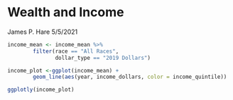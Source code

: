 Wealth and Income
================
James P. Hare
5/5/2021

``` r
income_mean <- income_mean %>% 
        filter(race == "All Races",
               dollar_type == "2019 Dollars")
```

``` r
income_plot <-ggplot(income_mean) +
        geom_line(aes(year, income_dollars, color = income_quintile))

ggplotly(income_plot)
```

<div id="htmlwidget-e5988d94cfb6fc131137" style="width:672px;height:480px;" class="plotly html-widget"></div>
<script type="application/json" data-for="htmlwidget-e5988d94cfb6fc131137">{"x":{"data":[{"x":[1967,1968,1969,1970,1971,1972,1973,1974,1975,1976,1977,1978,1979,1980,1981,1982,1983,1984,1985,1986,1987,1988,1989,1990,1991,1992,1993,1994,1995,1996,1997,1998,1999,2000,2001,2002,2003,2004,2005,2006,2007,2008,2009,2010,2011,2012,2013,2014,2015,2016,2017,2018,2019],"y":[66455,69184,72178,72165,71941,75722,77693,75483,73810,75505,76672,78942,79411,77249,76624,76168,77092,79399,80712,83614,85021,85955,87344,85423,84363,84222,84907,86244,87614,89400,91746,94740,97624,97740,96751,95943,96137,95008,95569,97022,97785,94940,93998,92688,91226,91585,95057,94945,99311,101399,103282,103410,111112],"text":["year: 1967<br />income_dollars:  66455<br />income_quintile: Fourth","year: 1968<br />income_dollars:  69184<br />income_quintile: Fourth","year: 1969<br />income_dollars:  72178<br />income_quintile: Fourth","year: 1970<br />income_dollars:  72165<br />income_quintile: Fourth","year: 1971<br />income_dollars:  71941<br />income_quintile: Fourth","year: 1972<br />income_dollars:  75722<br />income_quintile: Fourth","year: 1973<br />income_dollars:  77693<br />income_quintile: Fourth","year: 1974<br />income_dollars:  75483<br />income_quintile: Fourth","year: 1975<br />income_dollars:  73810<br />income_quintile: Fourth","year: 1976<br />income_dollars:  75505<br />income_quintile: Fourth","year: 1977<br />income_dollars:  76672<br />income_quintile: Fourth","year: 1978<br />income_dollars:  78942<br />income_quintile: Fourth","year: 1979<br />income_dollars:  79411<br />income_quintile: Fourth","year: 1980<br />income_dollars:  77249<br />income_quintile: Fourth","year: 1981<br />income_dollars:  76624<br />income_quintile: Fourth","year: 1982<br />income_dollars:  76168<br />income_quintile: Fourth","year: 1983<br />income_dollars:  77092<br />income_quintile: Fourth","year: 1984<br />income_dollars:  79399<br />income_quintile: Fourth","year: 1985<br />income_dollars:  80712<br />income_quintile: Fourth","year: 1986<br />income_dollars:  83614<br />income_quintile: Fourth","year: 1987<br />income_dollars:  85021<br />income_quintile: Fourth","year: 1988<br />income_dollars:  85955<br />income_quintile: Fourth","year: 1989<br />income_dollars:  87344<br />income_quintile: Fourth","year: 1990<br />income_dollars:  85423<br />income_quintile: Fourth","year: 1991<br />income_dollars:  84363<br />income_quintile: Fourth","year: 1992<br />income_dollars:  84222<br />income_quintile: Fourth","year: 1993<br />income_dollars:  84907<br />income_quintile: Fourth","year: 1994<br />income_dollars:  86244<br />income_quintile: Fourth","year: 1995<br />income_dollars:  87614<br />income_quintile: Fourth","year: 1996<br />income_dollars:  89400<br />income_quintile: Fourth","year: 1997<br />income_dollars:  91746<br />income_quintile: Fourth","year: 1998<br />income_dollars:  94740<br />income_quintile: Fourth","year: 1999<br />income_dollars:  97624<br />income_quintile: Fourth","year: 2000<br />income_dollars:  97740<br />income_quintile: Fourth","year: 2001<br />income_dollars:  96751<br />income_quintile: Fourth","year: 2002<br />income_dollars:  95943<br />income_quintile: Fourth","year: 2003<br />income_dollars:  96137<br />income_quintile: Fourth","year: 2004<br />income_dollars:  95008<br />income_quintile: Fourth","year: 2005<br />income_dollars:  95569<br />income_quintile: Fourth","year: 2006<br />income_dollars:  97022<br />income_quintile: Fourth","year: 2007<br />income_dollars:  97785<br />income_quintile: Fourth","year: 2008<br />income_dollars:  94940<br />income_quintile: Fourth","year: 2009<br />income_dollars:  93998<br />income_quintile: Fourth","year: 2010<br />income_dollars:  92688<br />income_quintile: Fourth","year: 2011<br />income_dollars:  91226<br />income_quintile: Fourth","year: 2012<br />income_dollars:  91585<br />income_quintile: Fourth","year: 2013<br />income_dollars:  95057<br />income_quintile: Fourth","year: 2014<br />income_dollars:  94945<br />income_quintile: Fourth","year: 2015<br />income_dollars:  99311<br />income_quintile: Fourth","year: 2016<br />income_dollars: 101399<br />income_quintile: Fourth","year: 2017<br />income_dollars: 103282<br />income_quintile: Fourth","year: 2018<br />income_dollars: 103410<br />income_quintile: Fourth","year: 2019<br />income_dollars: 111112<br />income_quintile: Fourth"],"type":"scatter","mode":"lines","line":{"width":1.88976377952756,"color":"rgba(248,118,109,1)","dash":"solid"},"hoveron":"points","name":"Fourth","legendgroup":"Fourth","showlegend":true,"xaxis":"x","yaxis":"y","hoverinfo":"text","frame":null},{"x":[1967,1968,1969,1970,1971,1972,1973,1974,1975,1976,1977,1978,1979,1980,1981,1982,1983,1984,1985,1986,1987,1988,1989,1990,1991,1992,1993,1994,1995,1996,1997,1998,1999,2000,2001,2002,2003,2004,2005,2006,2007,2008,2009,2010,2011,2012,2013,2014,2015,2016,2017,2018,2019],"y":[119594,120222,126860,127757,127474,135940,139011,133735,130315,133635,136727,140939,142513,137735,136872,139698,141540,145996,150766,158262,161690,164099,170741,165776,161774,163192,176899,181310,182837,188029,195602,200479,208183,211800,211295,204842,204940,205465,209421,213761,207620,203614,204070,199050,202797,202925,212546,209764,218374,227925,231371,238133,254449],"text":["year: 1967<br />income_dollars: 119594<br />income_quintile: Highest","year: 1968<br />income_dollars: 120222<br />income_quintile: Highest","year: 1969<br />income_dollars: 126860<br />income_quintile: Highest","year: 1970<br />income_dollars: 127757<br />income_quintile: Highest","year: 1971<br />income_dollars: 127474<br />income_quintile: Highest","year: 1972<br />income_dollars: 135940<br />income_quintile: Highest","year: 1973<br />income_dollars: 139011<br />income_quintile: Highest","year: 1974<br />income_dollars: 133735<br />income_quintile: Highest","year: 1975<br />income_dollars: 130315<br />income_quintile: Highest","year: 1976<br />income_dollars: 133635<br />income_quintile: Highest","year: 1977<br />income_dollars: 136727<br />income_quintile: Highest","year: 1978<br />income_dollars: 140939<br />income_quintile: Highest","year: 1979<br />income_dollars: 142513<br />income_quintile: Highest","year: 1980<br />income_dollars: 137735<br />income_quintile: Highest","year: 1981<br />income_dollars: 136872<br />income_quintile: Highest","year: 1982<br />income_dollars: 139698<br />income_quintile: Highest","year: 1983<br />income_dollars: 141540<br />income_quintile: Highest","year: 1984<br />income_dollars: 145996<br />income_quintile: Highest","year: 1985<br />income_dollars: 150766<br />income_quintile: Highest","year: 1986<br />income_dollars: 158262<br />income_quintile: Highest","year: 1987<br />income_dollars: 161690<br />income_quintile: Highest","year: 1988<br />income_dollars: 164099<br />income_quintile: Highest","year: 1989<br />income_dollars: 170741<br />income_quintile: Highest","year: 1990<br />income_dollars: 165776<br />income_quintile: Highest","year: 1991<br />income_dollars: 161774<br />income_quintile: Highest","year: 1992<br />income_dollars: 163192<br />income_quintile: Highest","year: 1993<br />income_dollars: 176899<br />income_quintile: Highest","year: 1994<br />income_dollars: 181310<br />income_quintile: Highest","year: 1995<br />income_dollars: 182837<br />income_quintile: Highest","year: 1996<br />income_dollars: 188029<br />income_quintile: Highest","year: 1997<br />income_dollars: 195602<br />income_quintile: Highest","year: 1998<br />income_dollars: 200479<br />income_quintile: Highest","year: 1999<br />income_dollars: 208183<br />income_quintile: Highest","year: 2000<br />income_dollars: 211800<br />income_quintile: Highest","year: 2001<br />income_dollars: 211295<br />income_quintile: Highest","year: 2002<br />income_dollars: 204842<br />income_quintile: Highest","year: 2003<br />income_dollars: 204940<br />income_quintile: Highest","year: 2004<br />income_dollars: 205465<br />income_quintile: Highest","year: 2005<br />income_dollars: 209421<br />income_quintile: Highest","year: 2006<br />income_dollars: 213761<br />income_quintile: Highest","year: 2007<br />income_dollars: 207620<br />income_quintile: Highest","year: 2008<br />income_dollars: 203614<br />income_quintile: Highest","year: 2009<br />income_dollars: 204070<br />income_quintile: Highest","year: 2010<br />income_dollars: 199050<br />income_quintile: Highest","year: 2011<br />income_dollars: 202797<br />income_quintile: Highest","year: 2012<br />income_dollars: 202925<br />income_quintile: Highest","year: 2013<br />income_dollars: 212546<br />income_quintile: Highest","year: 2014<br />income_dollars: 209764<br />income_quintile: Highest","year: 2015<br />income_dollars: 218374<br />income_quintile: Highest","year: 2016<br />income_dollars: 227925<br />income_quintile: Highest","year: 2017<br />income_dollars: 231371<br />income_quintile: Highest","year: 2018<br />income_dollars: 238133<br />income_quintile: Highest","year: 2019<br />income_dollars: 254449<br />income_quintile: Highest"],"type":"scatter","mode":"lines","line":{"width":1.88976377952756,"color":"rgba(183,159,0,1)","dash":"solid"},"hoveron":"points","name":"Highest","legendgroup":"Highest","showlegend":true,"xaxis":"x","yaxis":"y","hoverinfo":"text","frame":null},{"x":[1967,1968,1969,1970,1971,1972,1973,1974,1975,1976,1977,1978,1979,1980,1981,1982,1983,1984,1985,1986,1987,1988,1989,1990,1991,1992,1993,1994,1995,1996,1997,1998,1999,2000,2001,2002,2003,2004,2005,2006,2007,2008,2009,2010,2011,2012,2013,2014,2015,2016,2017,2018,2019],"y":[10738,11663,11944,11737,11809,12512,13095,13049,12603,12913,12852,13289,13196,12767,12456,12227,12370,12776,12756,12894,13238,13470,13962,13633,13265,12997,12857,13201,13945,13991,14083,14499,15262,15121,14672,14236,13929,13899,13983,14430,14278,13874,13799,12919,12803,12818,12745,12621,13442,13789,13827,14025,15286],"text":["year: 1967<br />income_dollars:  10738<br />income_quintile: Lowest","year: 1968<br />income_dollars:  11663<br />income_quintile: Lowest","year: 1969<br />income_dollars:  11944<br />income_quintile: Lowest","year: 1970<br />income_dollars:  11737<br />income_quintile: Lowest","year: 1971<br />income_dollars:  11809<br />income_quintile: Lowest","year: 1972<br />income_dollars:  12512<br />income_quintile: Lowest","year: 1973<br />income_dollars:  13095<br />income_quintile: Lowest","year: 1974<br />income_dollars:  13049<br />income_quintile: Lowest","year: 1975<br />income_dollars:  12603<br />income_quintile: Lowest","year: 1976<br />income_dollars:  12913<br />income_quintile: Lowest","year: 1977<br />income_dollars:  12852<br />income_quintile: Lowest","year: 1978<br />income_dollars:  13289<br />income_quintile: Lowest","year: 1979<br />income_dollars:  13196<br />income_quintile: Lowest","year: 1980<br />income_dollars:  12767<br />income_quintile: Lowest","year: 1981<br />income_dollars:  12456<br />income_quintile: Lowest","year: 1982<br />income_dollars:  12227<br />income_quintile: Lowest","year: 1983<br />income_dollars:  12370<br />income_quintile: Lowest","year: 1984<br />income_dollars:  12776<br />income_quintile: Lowest","year: 1985<br />income_dollars:  12756<br />income_quintile: Lowest","year: 1986<br />income_dollars:  12894<br />income_quintile: Lowest","year: 1987<br />income_dollars:  13238<br />income_quintile: Lowest","year: 1988<br />income_dollars:  13470<br />income_quintile: Lowest","year: 1989<br />income_dollars:  13962<br />income_quintile: Lowest","year: 1990<br />income_dollars:  13633<br />income_quintile: Lowest","year: 1991<br />income_dollars:  13265<br />income_quintile: Lowest","year: 1992<br />income_dollars:  12997<br />income_quintile: Lowest","year: 1993<br />income_dollars:  12857<br />income_quintile: Lowest","year: 1994<br />income_dollars:  13201<br />income_quintile: Lowest","year: 1995<br />income_dollars:  13945<br />income_quintile: Lowest","year: 1996<br />income_dollars:  13991<br />income_quintile: Lowest","year: 1997<br />income_dollars:  14083<br />income_quintile: Lowest","year: 1998<br />income_dollars:  14499<br />income_quintile: Lowest","year: 1999<br />income_dollars:  15262<br />income_quintile: Lowest","year: 2000<br />income_dollars:  15121<br />income_quintile: Lowest","year: 2001<br />income_dollars:  14672<br />income_quintile: Lowest","year: 2002<br />income_dollars:  14236<br />income_quintile: Lowest","year: 2003<br />income_dollars:  13929<br />income_quintile: Lowest","year: 2004<br />income_dollars:  13899<br />income_quintile: Lowest","year: 2005<br />income_dollars:  13983<br />income_quintile: Lowest","year: 2006<br />income_dollars:  14430<br />income_quintile: Lowest","year: 2007<br />income_dollars:  14278<br />income_quintile: Lowest","year: 2008<br />income_dollars:  13874<br />income_quintile: Lowest","year: 2009<br />income_dollars:  13799<br />income_quintile: Lowest","year: 2010<br />income_dollars:  12919<br />income_quintile: Lowest","year: 2011<br />income_dollars:  12803<br />income_quintile: Lowest","year: 2012<br />income_dollars:  12818<br />income_quintile: Lowest","year: 2013<br />income_dollars:  12745<br />income_quintile: Lowest","year: 2014<br />income_dollars:  12621<br />income_quintile: Lowest","year: 2015<br />income_dollars:  13442<br />income_quintile: Lowest","year: 2016<br />income_dollars:  13789<br />income_quintile: Lowest","year: 2017<br />income_dollars:  13827<br />income_quintile: Lowest","year: 2018<br />income_dollars:  14025<br />income_quintile: Lowest","year: 2019<br />income_dollars:  15286<br />income_quintile: Lowest"],"type":"scatter","mode":"lines","line":{"width":1.88976377952756,"color":"rgba(0,186,56,1)","dash":"solid"},"hoveron":"points","name":"Lowest","legendgroup":"Lowest","showlegend":true,"xaxis":"x","yaxis":"y","hoverinfo":"text","frame":null},{"x":[1967,1968,1969,1970,1971,1972,1973,1974,1975,1976,1977,1978,1979,1980,1981,1982,1983,1984,1985,1986,1987,1988,1989,1990,1991,1992,1993,1994,1995,1996,1997,1998,1999,2000,2001,2002,2003,2004,2005,2006,2007,2008,2009,2010,2011,2012,2013,2014,2015,2016,2017,2018,2019],"y":[47495,49597,51529,51196,50605,52743,54005,52265,50795,51993,52328,53889,54113,52435,51403,51214,51373,52734,53657,55504,56248,56863,57743,56658,55342,54865,54635,55423,56995,57763,59235,61257,62724,62874,61706,60995,60736,60255,60761,61296,61763,59673,59167,57776,56779,57093,59076,58416,61328,63015,64207,64724,68938],"text":["year: 1967<br />income_dollars:  47495<br />income_quintile: Middle","year: 1968<br />income_dollars:  49597<br />income_quintile: Middle","year: 1969<br />income_dollars:  51529<br />income_quintile: Middle","year: 1970<br />income_dollars:  51196<br />income_quintile: Middle","year: 1971<br />income_dollars:  50605<br />income_quintile: Middle","year: 1972<br />income_dollars:  52743<br />income_quintile: Middle","year: 1973<br />income_dollars:  54005<br />income_quintile: Middle","year: 1974<br />income_dollars:  52265<br />income_quintile: Middle","year: 1975<br />income_dollars:  50795<br />income_quintile: Middle","year: 1976<br />income_dollars:  51993<br />income_quintile: Middle","year: 1977<br />income_dollars:  52328<br />income_quintile: Middle","year: 1978<br />income_dollars:  53889<br />income_quintile: Middle","year: 1979<br />income_dollars:  54113<br />income_quintile: Middle","year: 1980<br />income_dollars:  52435<br />income_quintile: Middle","year: 1981<br />income_dollars:  51403<br />income_quintile: Middle","year: 1982<br />income_dollars:  51214<br />income_quintile: Middle","year: 1983<br />income_dollars:  51373<br />income_quintile: Middle","year: 1984<br />income_dollars:  52734<br />income_quintile: Middle","year: 1985<br />income_dollars:  53657<br />income_quintile: Middle","year: 1986<br />income_dollars:  55504<br />income_quintile: Middle","year: 1987<br />income_dollars:  56248<br />income_quintile: Middle","year: 1988<br />income_dollars:  56863<br />income_quintile: Middle","year: 1989<br />income_dollars:  57743<br />income_quintile: Middle","year: 1990<br />income_dollars:  56658<br />income_quintile: Middle","year: 1991<br />income_dollars:  55342<br />income_quintile: Middle","year: 1992<br />income_dollars:  54865<br />income_quintile: Middle","year: 1993<br />income_dollars:  54635<br />income_quintile: Middle","year: 1994<br />income_dollars:  55423<br />income_quintile: Middle","year: 1995<br />income_dollars:  56995<br />income_quintile: Middle","year: 1996<br />income_dollars:  57763<br />income_quintile: Middle","year: 1997<br />income_dollars:  59235<br />income_quintile: Middle","year: 1998<br />income_dollars:  61257<br />income_quintile: Middle","year: 1999<br />income_dollars:  62724<br />income_quintile: Middle","year: 2000<br />income_dollars:  62874<br />income_quintile: Middle","year: 2001<br />income_dollars:  61706<br />income_quintile: Middle","year: 2002<br />income_dollars:  60995<br />income_quintile: Middle","year: 2003<br />income_dollars:  60736<br />income_quintile: Middle","year: 2004<br />income_dollars:  60255<br />income_quintile: Middle","year: 2005<br />income_dollars:  60761<br />income_quintile: Middle","year: 2006<br />income_dollars:  61296<br />income_quintile: Middle","year: 2007<br />income_dollars:  61763<br />income_quintile: Middle","year: 2008<br />income_dollars:  59673<br />income_quintile: Middle","year: 2009<br />income_dollars:  59167<br />income_quintile: Middle","year: 2010<br />income_dollars:  57776<br />income_quintile: Middle","year: 2011<br />income_dollars:  56779<br />income_quintile: Middle","year: 2012<br />income_dollars:  57093<br />income_quintile: Middle","year: 2013<br />income_dollars:  59076<br />income_quintile: Middle","year: 2014<br />income_dollars:  58416<br />income_quintile: Middle","year: 2015<br />income_dollars:  61328<br />income_quintile: Middle","year: 2016<br />income_dollars:  63015<br />income_quintile: Middle","year: 2017<br />income_dollars:  64207<br />income_quintile: Middle","year: 2018<br />income_dollars:  64724<br />income_quintile: Middle","year: 2019<br />income_dollars:  68938<br />income_quintile: Middle"],"type":"scatter","mode":"lines","line":{"width":1.88976377952756,"color":"rgba(0,191,196,1)","dash":"solid"},"hoveron":"points","name":"Middle","legendgroup":"Middle","showlegend":true,"xaxis":"x","yaxis":"y","hoverinfo":"text","frame":null},{"x":[1967,1968,1969,1970,1971,1972,1973,1974,1975,1976,1977,1978,1979,1980,1981,1982,1983,1984,1985,1986,1987,1988,1989,1990,1991,1992,1993,1994,1995,1996,1997,1998,1999,2000,2001,2002,2003,2004,2005,2006,2007,2008,2009,2010,2011,2012,2013,2014,2015,2016,2017,2018,2019],"y":[29751,31270,32247,31793,31209,32318,32926,32432,30961,31615,31634,32637,32821,31776,31029,30939,31072,31822,32326,33168,33643,33998,34737,34302,33318,32565,32594,32899,34086,34341,35209,36609,37473,37756,36865,36196,35780,35563,35901,36578,36392,35135,34947,33528,33269,33128,33871,33604,35212,36759,36921,37969,40652],"text":["year: 1967<br />income_dollars:  29751<br />income_quintile: Second","year: 1968<br />income_dollars:  31270<br />income_quintile: Second","year: 1969<br />income_dollars:  32247<br />income_quintile: Second","year: 1970<br />income_dollars:  31793<br />income_quintile: Second","year: 1971<br />income_dollars:  31209<br />income_quintile: Second","year: 1972<br />income_dollars:  32318<br />income_quintile: Second","year: 1973<br />income_dollars:  32926<br />income_quintile: Second","year: 1974<br />income_dollars:  32432<br />income_quintile: Second","year: 1975<br />income_dollars:  30961<br />income_quintile: Second","year: 1976<br />income_dollars:  31615<br />income_quintile: Second","year: 1977<br />income_dollars:  31634<br />income_quintile: Second","year: 1978<br />income_dollars:  32637<br />income_quintile: Second","year: 1979<br />income_dollars:  32821<br />income_quintile: Second","year: 1980<br />income_dollars:  31776<br />income_quintile: Second","year: 1981<br />income_dollars:  31029<br />income_quintile: Second","year: 1982<br />income_dollars:  30939<br />income_quintile: Second","year: 1983<br />income_dollars:  31072<br />income_quintile: Second","year: 1984<br />income_dollars:  31822<br />income_quintile: Second","year: 1985<br />income_dollars:  32326<br />income_quintile: Second","year: 1986<br />income_dollars:  33168<br />income_quintile: Second","year: 1987<br />income_dollars:  33643<br />income_quintile: Second","year: 1988<br />income_dollars:  33998<br />income_quintile: Second","year: 1989<br />income_dollars:  34737<br />income_quintile: Second","year: 1990<br />income_dollars:  34302<br />income_quintile: Second","year: 1991<br />income_dollars:  33318<br />income_quintile: Second","year: 1992<br />income_dollars:  32565<br />income_quintile: Second","year: 1993<br />income_dollars:  32594<br />income_quintile: Second","year: 1994<br />income_dollars:  32899<br />income_quintile: Second","year: 1995<br />income_dollars:  34086<br />income_quintile: Second","year: 1996<br />income_dollars:  34341<br />income_quintile: Second","year: 1997<br />income_dollars:  35209<br />income_quintile: Second","year: 1998<br />income_dollars:  36609<br />income_quintile: Second","year: 1999<br />income_dollars:  37473<br />income_quintile: Second","year: 2000<br />income_dollars:  37756<br />income_quintile: Second","year: 2001<br />income_dollars:  36865<br />income_quintile: Second","year: 2002<br />income_dollars:  36196<br />income_quintile: Second","year: 2003<br />income_dollars:  35780<br />income_quintile: Second","year: 2004<br />income_dollars:  35563<br />income_quintile: Second","year: 2005<br />income_dollars:  35901<br />income_quintile: Second","year: 2006<br />income_dollars:  36578<br />income_quintile: Second","year: 2007<br />income_dollars:  36392<br />income_quintile: Second","year: 2008<br />income_dollars:  35135<br />income_quintile: Second","year: 2009<br />income_dollars:  34947<br />income_quintile: Second","year: 2010<br />income_dollars:  33528<br />income_quintile: Second","year: 2011<br />income_dollars:  33269<br />income_quintile: Second","year: 2012<br />income_dollars:  33128<br />income_quintile: Second","year: 2013<br />income_dollars:  33871<br />income_quintile: Second","year: 2014<br />income_dollars:  33604<br />income_quintile: Second","year: 2015<br />income_dollars:  35212<br />income_quintile: Second","year: 2016<br />income_dollars:  36759<br />income_quintile: Second","year: 2017<br />income_dollars:  36921<br />income_quintile: Second","year: 2018<br />income_dollars:  37969<br />income_quintile: Second","year: 2019<br />income_dollars:  40652<br />income_quintile: Second"],"type":"scatter","mode":"lines","line":{"width":1.88976377952756,"color":"rgba(97,156,255,1)","dash":"solid"},"hoveron":"points","name":"Second","legendgroup":"Second","showlegend":true,"xaxis":"x","yaxis":"y","hoverinfo":"text","frame":null},{"x":[1967,1968,1969,1970,1971,1972,1973,1974,1975,1976,1977,1978,1979,1980,1981,1982,1983,1984,1985,1986,1987,1988,1989,1990,1991,1992,1993,1994,1995,1996,1997,1998,1999,2000,2001,2002,2003,2004,2005,2006,2007,2008,2009,2010,2011,2012,2013,2014,2015,2016,2017,2018,2019],"y":[188653,183800,195267,196092,195520,210703,214120,203277,197756,203613,209164,214526,217349,205828,203391,211088,213853,220386,232567,247927,254742,258810,275857,263980,252462,259015,303618,313255,315551,327537,343257,349434,361842,375756,377027,357704,352866,358043,368961,378032,354982,350800,352835,337488,354792,354805,367667,359255,378626,399606,401832,424066,451122],"text":["year: 1967<br />income_dollars: 188653<br />income_quintile: Top 5%","year: 1968<br />income_dollars: 183800<br />income_quintile: Top 5%","year: 1969<br />income_dollars: 195267<br />income_quintile: Top 5%","year: 1970<br />income_dollars: 196092<br />income_quintile: Top 5%","year: 1971<br />income_dollars: 195520<br />income_quintile: Top 5%","year: 1972<br />income_dollars: 210703<br />income_quintile: Top 5%","year: 1973<br />income_dollars: 214120<br />income_quintile: Top 5%","year: 1974<br />income_dollars: 203277<br />income_quintile: Top 5%","year: 1975<br />income_dollars: 197756<br />income_quintile: Top 5%","year: 1976<br />income_dollars: 203613<br />income_quintile: Top 5%","year: 1977<br />income_dollars: 209164<br />income_quintile: Top 5%","year: 1978<br />income_dollars: 214526<br />income_quintile: Top 5%","year: 1979<br />income_dollars: 217349<br />income_quintile: Top 5%","year: 1980<br />income_dollars: 205828<br />income_quintile: Top 5%","year: 1981<br />income_dollars: 203391<br />income_quintile: Top 5%","year: 1982<br />income_dollars: 211088<br />income_quintile: Top 5%","year: 1983<br />income_dollars: 213853<br />income_quintile: Top 5%","year: 1984<br />income_dollars: 220386<br />income_quintile: Top 5%","year: 1985<br />income_dollars: 232567<br />income_quintile: Top 5%","year: 1986<br />income_dollars: 247927<br />income_quintile: Top 5%","year: 1987<br />income_dollars: 254742<br />income_quintile: Top 5%","year: 1988<br />income_dollars: 258810<br />income_quintile: Top 5%","year: 1989<br />income_dollars: 275857<br />income_quintile: Top 5%","year: 1990<br />income_dollars: 263980<br />income_quintile: Top 5%","year: 1991<br />income_dollars: 252462<br />income_quintile: Top 5%","year: 1992<br />income_dollars: 259015<br />income_quintile: Top 5%","year: 1993<br />income_dollars: 303618<br />income_quintile: Top 5%","year: 1994<br />income_dollars: 313255<br />income_quintile: Top 5%","year: 1995<br />income_dollars: 315551<br />income_quintile: Top 5%","year: 1996<br />income_dollars: 327537<br />income_quintile: Top 5%","year: 1997<br />income_dollars: 343257<br />income_quintile: Top 5%","year: 1998<br />income_dollars: 349434<br />income_quintile: Top 5%","year: 1999<br />income_dollars: 361842<br />income_quintile: Top 5%","year: 2000<br />income_dollars: 375756<br />income_quintile: Top 5%","year: 2001<br />income_dollars: 377027<br />income_quintile: Top 5%","year: 2002<br />income_dollars: 357704<br />income_quintile: Top 5%","year: 2003<br />income_dollars: 352866<br />income_quintile: Top 5%","year: 2004<br />income_dollars: 358043<br />income_quintile: Top 5%","year: 2005<br />income_dollars: 368961<br />income_quintile: Top 5%","year: 2006<br />income_dollars: 378032<br />income_quintile: Top 5%","year: 2007<br />income_dollars: 354982<br />income_quintile: Top 5%","year: 2008<br />income_dollars: 350800<br />income_quintile: Top 5%","year: 2009<br />income_dollars: 352835<br />income_quintile: Top 5%","year: 2010<br />income_dollars: 337488<br />income_quintile: Top 5%","year: 2011<br />income_dollars: 354792<br />income_quintile: Top 5%","year: 2012<br />income_dollars: 354805<br />income_quintile: Top 5%","year: 2013<br />income_dollars: 367667<br />income_quintile: Top 5%","year: 2014<br />income_dollars: 359255<br />income_quintile: Top 5%","year: 2015<br />income_dollars: 378626<br />income_quintile: Top 5%","year: 2016<br />income_dollars: 399606<br />income_quintile: Top 5%","year: 2017<br />income_dollars: 401832<br />income_quintile: Top 5%","year: 2018<br />income_dollars: 424066<br />income_quintile: Top 5%","year: 2019<br />income_dollars: 451122<br />income_quintile: Top 5%"],"type":"scatter","mode":"lines","line":{"width":1.88976377952756,"color":"rgba(245,100,227,1)","dash":"solid"},"hoveron":"points","name":"Top 5%","legendgroup":"Top 5%","showlegend":true,"xaxis":"x","yaxis":"y","hoverinfo":"text","frame":null}],"layout":{"margin":{"t":26.2283105022831,"r":7.30593607305936,"b":40.1826484018265,"l":54.7945205479452},"plot_bgcolor":"rgba(235,235,235,1)","paper_bgcolor":"rgba(255,255,255,1)","font":{"color":"rgba(0,0,0,1)","family":"","size":14.6118721461187},"xaxis":{"domain":[0,1],"automargin":true,"type":"linear","autorange":false,"range":[1964.4,2021.6],"tickmode":"array","ticktext":["1980","2000","2020"],"tickvals":[1980,2000,2020],"categoryorder":"array","categoryarray":["1980","2000","2020"],"nticks":null,"ticks":"outside","tickcolor":"rgba(51,51,51,1)","ticklen":3.65296803652968,"tickwidth":0.66417600664176,"showticklabels":true,"tickfont":{"color":"rgba(77,77,77,1)","family":"","size":11.689497716895},"tickangle":-0,"showline":false,"linecolor":null,"linewidth":0,"showgrid":true,"gridcolor":"rgba(255,255,255,1)","gridwidth":0.66417600664176,"zeroline":false,"anchor":"y","title":{"text":"year","font":{"color":"rgba(0,0,0,1)","family":"","size":14.6118721461187}},"hoverformat":".2f"},"yaxis":{"domain":[0,1],"automargin":true,"type":"linear","autorange":false,"range":[-11281.2,473141.2],"tickmode":"array","ticktext":["0e+00","1e+05","2e+05","3e+05","4e+05"],"tickvals":[0,100000,200000,300000,400000],"categoryorder":"array","categoryarray":["0e+00","1e+05","2e+05","3e+05","4e+05"],"nticks":null,"ticks":"outside","tickcolor":"rgba(51,51,51,1)","ticklen":3.65296803652968,"tickwidth":0.66417600664176,"showticklabels":true,"tickfont":{"color":"rgba(77,77,77,1)","family":"","size":11.689497716895},"tickangle":-0,"showline":false,"linecolor":null,"linewidth":0,"showgrid":true,"gridcolor":"rgba(255,255,255,1)","gridwidth":0.66417600664176,"zeroline":false,"anchor":"x","title":{"text":"income_dollars","font":{"color":"rgba(0,0,0,1)","family":"","size":14.6118721461187}},"hoverformat":".2f"},"shapes":[{"type":"rect","fillcolor":null,"line":{"color":null,"width":0,"linetype":[]},"yref":"paper","xref":"paper","x0":0,"x1":1,"y0":0,"y1":1}],"showlegend":true,"legend":{"bgcolor":"rgba(255,255,255,1)","bordercolor":"transparent","borderwidth":1.88976377952756,"font":{"color":"rgba(0,0,0,1)","family":"","size":11.689497716895},"y":0.93503937007874},"annotations":[{"text":"income_quintile","x":1.02,"y":1,"showarrow":false,"ax":0,"ay":0,"font":{"color":"rgba(0,0,0,1)","family":"","size":14.6118721461187},"xref":"paper","yref":"paper","textangle":-0,"xanchor":"left","yanchor":"bottom","legendTitle":true}],"hovermode":"closest","barmode":"relative"},"config":{"doubleClick":"reset","showSendToCloud":false},"source":"A","attrs":{"1b5fda7a772":{"x":{},"y":{},"colour":{},"type":"scatter"}},"cur_data":"1b5fda7a772","visdat":{"1b5fda7a772":["function (y) ","x"]},"highlight":{"on":"plotly_click","persistent":false,"dynamic":false,"selectize":false,"opacityDim":0.2,"selected":{"opacity":1},"debounce":0},"shinyEvents":["plotly_hover","plotly_click","plotly_selected","plotly_relayout","plotly_brushed","plotly_brushing","plotly_clickannotation","plotly_doubleclick","plotly_deselect","plotly_afterplot","plotly_sunburstclick"],"base_url":"https://plot.ly"},"evals":[],"jsHooks":[]}</script>
